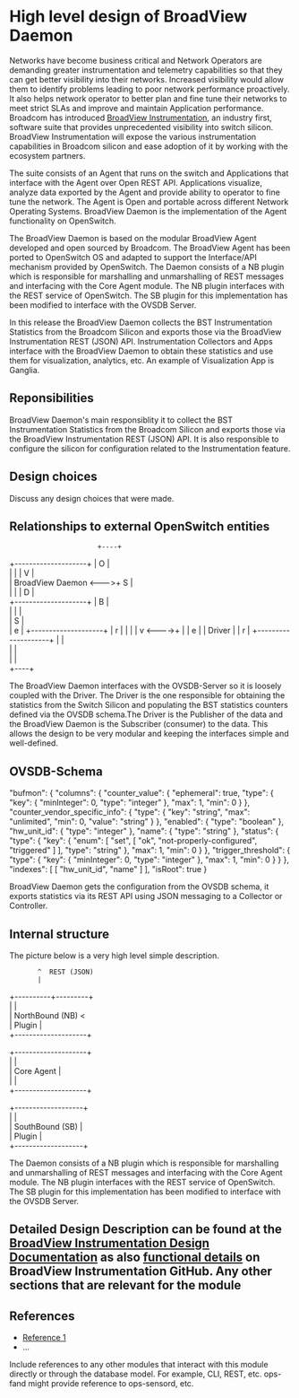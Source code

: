 High level design of BroadView Daemon
============================

Networks have become business critical and Network Operators are demanding greater instrumentation and telemetry capabilities so that they can get better visibility into their networks. Increased visibility would allow them to identify problems leading to poor network performance proactively. It also helps network operator to better plan and fine tune their networks to meet strict SLAs and improve and maintain Application performance. Broadcom has introduced [BroadView Instrumentation](https://github.com/Broadcom-Switch/BroadView-Instrumentation), an industry first, software suite that provides unprecedented visibility into switch silicon. BroadView Instrumentation will expose the various instrumentation capabilities in Broadcom silicon and ease adoption of it by working with the ecosystem partners.

The suite consists of an Agent that runs on the switch and Applications that interface with the Agent over Open REST API. Applications visualize, analyze data exported by the Agent and provide ability to operator to fine tune the network. The Agent is Open and portable across different Network Operating Systems. BroadView Daemon is the implementation of the Agent functionality on OpenSwitch.

The BroadView Daemon is based on the modular BroadView Agent developed and open sourced by Broadcom. The BroadView Agent has been ported to OpenSwitch OS and adapted to support the Interface/API mechanism provided by OpenSwitch. The Daemon consists of a NB plugin which is responsible for marshalling and unmarshalling of REST messages and interfacing with the Core Agent module. The NB plugin interfaces with the REST service of OpenSwitch. The SB plugin for this implementation has been modified to interface with the OVSDB Server.

In this release the BroadView Daemon collects the BST Instrumentation Statistics from the Broadcom Silicon and exports those via the BroadView Instrumentation REST (JSON) API. Instrumentation Collectors and Apps interface with the BroadView Daemon to obtain these statistics and use them for visualization, analytics, etc. An example of Visualization App is Ganglia. 

Reponsibilities
---------------
BroadView Daemon's main responsiblity it to collect the BST Instrumentation Statistics from the Broadcom Silicon and exports those via the BroadView Instrumentation REST (JSON) API. It is also responsible to configure the silicon for configuration related to the Instrumentation feature.

Design choices
--------------
Discuss any design choices that were made.

Relationships to external OpenSwitch entities
---------------------------------------------

                          +----+                           
+--------------------+    | O  |                           
|                    |    | V  |                           
| BroadView Daemon   <--->+ S  |                           
|                    |    | D  |                           
+--------------------+    | B  |                           
                          | |  |                           
                          | S  |                           
                          | e  |     +--------------------+
                          | r  |     |                    |
                          | v  <---->+                    |
                          | e  |     |     Driver         |
                          | r  |     +--------------------+
                          |    |                           
                          |    |                           
                          |    |                           
                          +----+                           

The BroadView Daemon interfaces with the OVSDB-Server so it is loosely coupled with the Driver. The Driver is the one responsible for obtaining the statistics from the Switch Silicon and populating the BST statistics counters defined via the OVSDB schema.The Driver is the Publisher of the data and the BroadView Daemon is the Subscriber (consumer) to the data. This allows the design to be very modular and keeping the interfaces simple and well-defined.

OVSDB-Schema
------------
"bufmon": {
            "columns": {
                "counter_value": {
                    "ephemeral": true,
                    "type": {
                        "key": {
                            "minInteger": 0,
                            "type": "integer"
                        },
                        "max": 1,
                        "min": 0
                    }
                },
                "counter_vendor_specific_info": {
                    "type": {
                        "key": "string",
                        "max": "unlimited",
                        "min": 0,
                        "value": "string"
                    }
                },
                "enabled": {
                    "type": "boolean"
                },
                "hw_unit_id": {
                    "type": "integer"
                },
                "name": {
                    "type": "string"
                },
                "status": {
                    "type": {
                        "key": {
                            "enum": [
                                "set",
                                [
                                    "ok",
                                    "not-properly-configured",
                                    "triggered"
                                ]
                            ],
                            "type": "string"
                        },
                        "max": 1,
                        "min": 0
                    }
                },
                "trigger_threshold": {
                    "type": {
                        "key": {
                            "minInteger": 0,
                            "type": "integer"
                        },
                        "max": 1,
                        "min": 0
                    }
                }
            },
            "indexes": [
                [
                    "hw_unit_id",
                    "name"
                ]
            ],
            "isRoot": true
        }

BroadView Daemon gets the configuration from the OVSDB schema, it exports statistics via its REST API using JSON messaging to a Collector or Controller. 

Internal structure
------------------
The picture below is a very high level simple description.

           ^  REST (JSON)
           |             
+----------+---------+   
|                    |   
|   NorthBound (NB)  <   
|       Plugin       |   
+--------------------+   
                         
+--------------------+   
|                    |   
|   Core Agent       |   
|                    |   
+--------------------+   
                         
 +-------------------+   
 |                   |   
 |  SouthBound (SB)  |   
 |      Plugin       |   
 +-------------------+   

The Daemon consists of a NB plugin which is responsible for marshalling and unmarshalling of REST messages and interfacing with the Core Agent module. The NB plugin interfaces with the REST service of OpenSwitch. The SB plugin for this implementation has been modified to interface with the OVSDB Server. 

Detailed Design Description can be found at the [BroadView Instrumentation Design Documentation](http://broadcom-switch.github.io/BroadView-Instrumentation/doc/html/dc/d12/DESIGN.html) as also [functional details](http://broadcom-switch.github.io/BroadView-Instrumentation/doc/html/modules.html) on BroadView Instrumentation GitHub.
Any other sections that are relevant for the module
---------------------------------------------------

References
----------
* [Reference 1](http://www.openswitch.net/docs/redest1)
* ...

Include references to any other modules that interact with this module directly or through the database model. For example, CLI, REST, etc.
ops-fand might provide reference to ops-sensord, etc.
